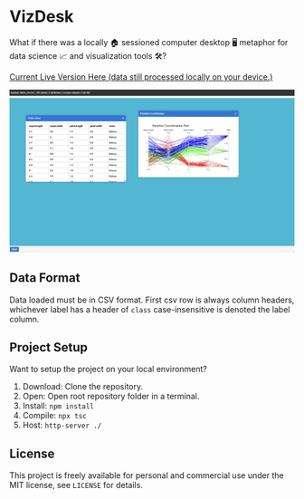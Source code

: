 # VizDesk

What if there was a locally 🏠 sessioned computer desktop 🖥️ metaphor for data science 📈 and visualization tools 🛠️?

[Current Live Version Here (data still processed locally on your device.)](https://avaavarai.github.io/VizDesk/)

![Early concept screenshot](early_concept_screenshot.png)

## Data Format

Data loaded must be in CSV format. First csv row is always column headers, whichever label has a header of `class` case-insensitive is denoted the label column.

## Project Setup

Want to setup the project on your local environment?

1. Download: Clone the repository.
2. Open: Open root repository folder in a terminal.
3. Install: `npm install`
4. Compile: `npx tsc`
5. Host: `http-server ./`

## License

This project is freely available for personal and commercial use under the MIT license, see `LICENSE` for details.
